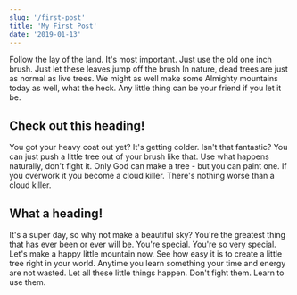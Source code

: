 ```yaml
---
slug: '/first-post'
title: 'My First Post'
date: '2019-01-13'
---
```


Follow the lay of the land. It's most important. Just use the old one inch brush. Just let these leaves jump off the brush In nature, dead trees are just as normal as live trees. We might as well make some Almighty mountains today as well, what the heck. Any little thing can be your friend if you let it be.

## Check out this heading!

You got your heavy coat out yet? It's getting colder. Isn't that fantastic? You can just push a little tree out of your brush like that. Use what happens naturally, don't fight it. Only God can make a tree - but you can paint one. If you overwork it you become a cloud killer. There's nothing worse than a cloud killer.

## What a heading!

It's a super day, so why not make a beautiful sky? You're the greatest thing that has ever been or ever will be. You're special. You're so very special. Let's make a happy little mountain now. See how easy it is to create a little tree right in your world. Anytime you learn something your time and energy are not wasted. Let all these little things happen. Don't fight them. Learn to use them.
